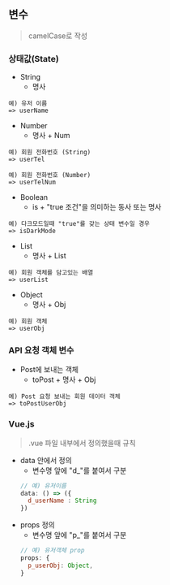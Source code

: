## 변수
> camelCase로 작성

### 상태값(State)
- String
  - 명사
```
예) 유저 이름
=> userName
```

- Number
  - 명사 + Num
```
예) 회원 전화번호 (String)
=> userTel

예) 회원 전화번호 (Number)
=> userTelNum
```

- Boolean
  - is + "true 조건"을 의미하는 동사 또는 명사
```
예) 다크모드일때 "true"를 갖는 상태 변수일 경우
=> isDarkMode
```

- List
  - 명사 + List
```
예) 회원 객체를 담고있는 배열
=> userList
```

- Object
  - 명사 + Obj
```
예) 회원 객체
=> userObj
```

### API 요청 객체 변수
- Post에 보내는 객체
  - toPost + 명사 + Obj
```
예) Post 요청 보내는 회원 데이터 객체
=> toPostUserObj
```

### Vue.js
> .vue 파일 내부에서 정의했을때 규칙
- data 안에서 정의
  - 변수명 앞에 "d_"를 붙여서 구분
  ```js
  // 예) 유저이름
  data: () => ({
    d_userName : String
  })
  ```
- props 정의
  - 변수명 앞에 "p_"를 붙여서 구분
  ```js
  // 예) 유저객체 prop
  props: {
    p_userObj: Object,
  }
  ```
